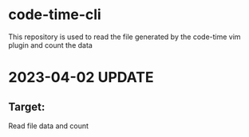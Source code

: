 # code-time-cli
This repository is used to read the file generated by the code-time vim plugin and count the data

# 2023-04-02 UPDATE
## Target:
Read file data and count
